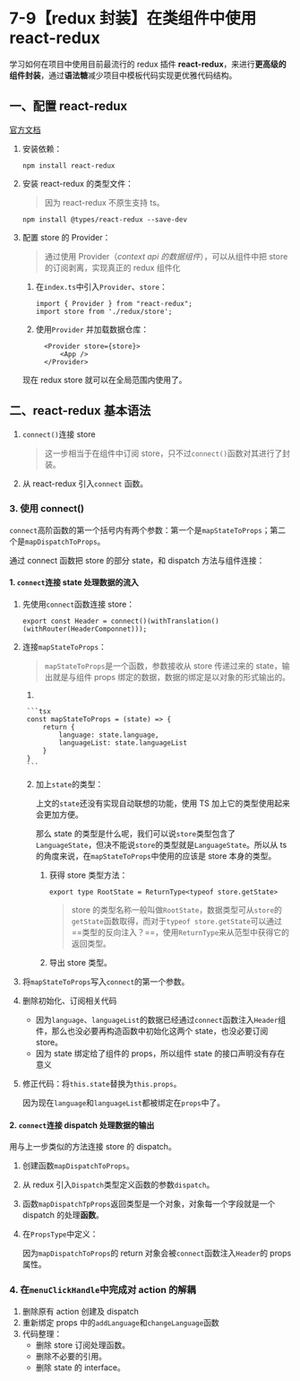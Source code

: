 

# 7-9【redux 封装】在类组件中使用 react-redux

学习如何在项目中使用目前最流行的 redux 插件 **react-redux**，来进行**更高级的组件封装**，通过**语法糖**减少项目中模板代码实现更优雅代码结构。



## 一、配置 react-redux

[官方文档](https://react-redux.js.org)

1. 安装依赖：

    ```
    npm install react-redux
    ```

2. 安装 react-redux 的类型文件：

    > 因为 react-redux 不原生支持 ts。

    ```
    npm install @types/react-redux --save-dev
    ```

3. 配置 store 的 Provider：

    > 通过使用 Provider（*context api 的数据组件*），可以从组件中把 store 的订阅剥离，实现真正的 redux 组件化

    1. 在`index.ts`中引入`Provider`、`store`：

        ```tsx
        import { Provider } from "react-redux";
        import store from './redux/store';
        ```

    2. 使用`Provider` 并加载数据仓库：

        ```tsx
          <Provider store={store}>
              <App />
          </Provider>
        ```

    现在 redux store 就可以在全局范围内使用了。



## 二、react-redux 基本语法

1. `connect()`连接 store

    > 这一步相当于在组件中订阅 store，只不过`connect()`函数对其进行了封装。

2. 从 react-redux 引入`connect` 函数。

### 3. 使用 connect()

`connect`高阶函数的第一个括号内有两个参数：第一个是`mapStateToProps`；第二个是`mapDispatchToProps`。

通过 connect 函数把 store 的部分 state，和 dispatch 方法与组件连接：

#### 1. `connect`连接 state 处理数据的流入

1. 先使用`connect`函数连接 store：

    ```tsx
    export const Header = connect()(withTranslation()(withRouter(HeaderComponnet)));
    ```

2. 连接`mapStateToProps`：

    > `mapStateToProps`是一个函数，参数接收从 store 传递过来的 state，输出就是与组件 props 绑定的数据，数据的绑定是以对象的形式输出的。

    1. 

        ```tsx
        const mapStateToProps = (state) => {
            return {
                language: state.language,
                languageList: state.languageList
            }
        }
        ```

    2. 加上`state`的类型：

        上文的`state`还没有实现自动联想的功能，使用 TS 加上它的类型使用起来会更加方便。

        那么 state 的类型是什么呢，我们可以说`store`类型包含了`LanguageState`，但决不能说`store`的类型就是`LanguageState`。所以从 ts 的角度来说，在`mapStateToProps`中使用的应该是 store 本身的类型。

        1. 获得 store 类型方法：

            ```tsx
            export type RootState = ReturnType<typeof store.getState>
            ```

            > store 的类型名称一般叫做`RootState`，数据类型可从`store`的`getState`函数取得，而对于`typeof store.getState`可以通过==类型的反向注入？==，使用`ReturnType`来从范型中获得它的返回类型。

        2. 导出 store 类型。

3. 将`mapStateToProps`写入`connect`的第一个参数。

4. 删除初始化、订阅相关代码

    + 因为`language`、`languageList`的数据已经通过`connect`函数注入`Header`组件，那么也没必要再构造函数中初始化这两个 state，也没必要订阅 store。
    + 因为 state 绑定给了组件的 props，所以组件 state 的接口声明没有存在意义

5. 修正代码：将`this.state`替换为`this.props`。

    因为现在`language`和`languageList`都被绑定在`props`中了。

#### 2. `connect`连接 dispatch 处理数据的输出

用与上一步类似的方法连接 store 的 dispatch。

1. 创建函数`mapDispatchToProps`。
2. 从 redux 引入`Dispatch`类型定义函数的参数`dispatch`。

3. 函数`mapDispatchTpProps`返回类型是一个对象，对象每一个字段就是一个 dispatch 的处理**函数**。

4. 在`PropsType`中定义：

    因为`mapDispatchToProps`的 return 对象会被`connect`函数注入`Header`的 props 属性。


### 4. 在`menuClickHandle`中完成对 action 的解耦

1. 删除原有 action 创建及 dispatch
2. 重新绑定 props 中的`addLanguage`和`changeLanguage`函数
3. 代码整理：
    + 删除 store 订阅处理函数。
    + 删除不必要的引用。
    + 删除 state 的 interface。
